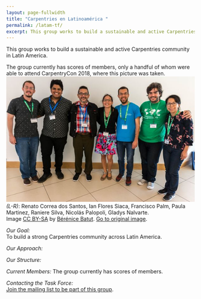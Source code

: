 ```yaml
---
layout: page-fullwidth
title: "Carpentries en Latinoamérica "
permalink: /latam-tf/
excerpt: This group works to build a sustainable and active Carpentries community across Latin America.
---
```



This group works to build a sustainable and active Carpentries community in Latin America. 

The group currently has scores of members, only a handful of whom were able to attend CarpentryCon 2018, 
where this picture was taken. 
![Carpentries en Latinoamérica ](/images/minilatam.jpg "Carpentries en Latinoamérica")   
_(L-R)_: Renato Correa dos Santos, Ian Flores Siaca, Francisco Palm, Paula Martinez, Raniere Silva, Nicolás Palopoli, Gladys Nalvarte.   
Image [CC BY-SA](https://creativecommons.org/licenses/by-sa/3.0/) by [Bérénice Batut](https://www.flickr.com/photos/134305289@N03). [Go to original image](https://www.flickr.com/photos/134305289@N03/40708276920/in/album-72157667641880727/). 


_Our Goal:_    
To build a strong Carpentries community across Latin America.

_Our Approach:_ 

_Our Structure:_  

_Current Members:_ 
The group currently has scores of members.

_Contacting the Task Force:_     
[Join the mailing list to be part of this group](https://carpentries.topicbox.com/groups/local-latinoamerica).

